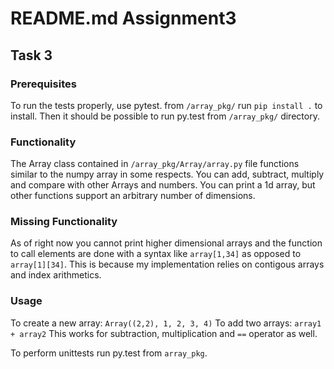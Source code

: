 # README.md Assignment3

## Task 3

### Prerequisites

To run the tests properly, use pytest. from `/array_pkg/` run `pip install .` to install. Then it should be possible to run py.test from `/array_pkg/` directory.

### Functionality

The Array class contained in `/array_pkg/Array/array.py` file functions similar to the numpy array in some respects. You can add, subtract, multiply and compare with other Arrays and numbers. You can print a 1d array, but other functions support an arbitrary number of dimensions.

### Missing Functionality

As of right now you cannot print higher dimensional arrays and the function to call elements are done with a syntax like `array[1,34]` as opposed to `array[1][34]`. This is because my implementation relies on contigous arrays and index arithmetics.

### Usage

To create a new array:
`Array((2,2), 1, 2, 3, 4)`
To add two arrays:
`array1 + array2`
This works for subtraction, multiplication and `==` operator as well.

To perform unittests run py.test from `array_pkg`.
